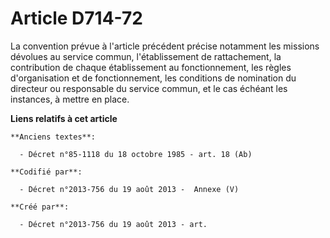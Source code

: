 # Article D714-72

La convention prévue à l'article précédent précise notamment les missions dévolues au service commun, l'établissement de
rattachement, la contribution de chaque établissement au fonctionnement, les règles d'organisation et de fonctionnement, les
conditions de nomination du directeur ou responsable du service commun, et le cas échéant les instances, à mettre en place.

**Liens relatifs à cet article**

	**Anciens textes**:

	  - Décret n°85-1118 du 18 octobre 1985 - art. 18 (Ab)

	**Codifié par**:

	  - Décret n°2013-756 du 19 août 2013 -  Annexe (V)

	**Créé par**:

	  - Décret n°2013-756 du 19 août 2013 - art.
